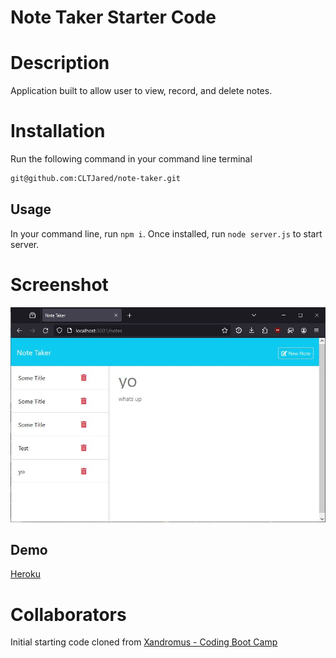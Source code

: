 # Note Taker Starter Code

# Description
Application built to allow user to view, record, and delete notes.

# Installation
Run the following command in your command line terminal
```bash
git@github.com:CLTJared/note-taker.git
```

## Usage
In your command line, run `npm i`.
Once installed, run `node server.js` to start server.

# Screenshot
![Application](./assets/note-taker.JPG)

## Demo
[Heroku](https://jared-note-taker-92e37797e61c.herokuapp.com/)

# Collaborators
Initial starting code cloned from [Xandromus - Coding Boot Camp](https://github.com/coding-boot-camp/miniature-eureka)